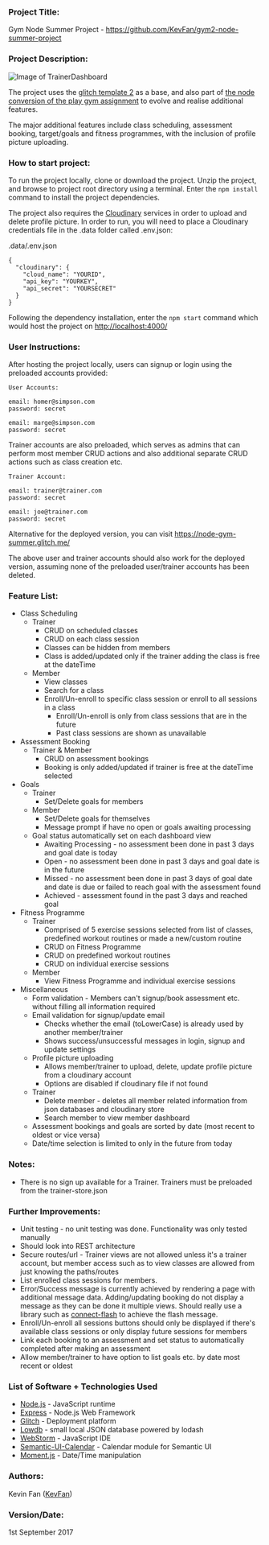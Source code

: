 ### Project Title:
Gym Node Summer Project - <https://github.com/KevFan/gym2-node-summer-project>

### Project Description:
![Image of TrainerDashboard](http://res.cloudinary.com/dv6skh7wa/image/upload/v1504085120/Node%20Gym/screenshots/trainerDashboard.png
)

The project uses the [glitch template 2](https://github.com/wit-ict-summer-school-2017/glitch-template-2) as a base, and also part of [the node conversion of the play gym assignment](https://github.com/KevFan/gymPlaySolution_Node) to evolve and realise additional features.

The major additional features include class scheduling, assessment booking, target/goals and fitness programmes, with the inclusion of profile picture uploading.

### How to start project:
To run the project locally, clone or download the project. Unzip the project, and browse to project root directory using a terminal. Enter the `npm install` command to install the project dependencies.

The project also requires the [Cloudinary](http://cloudinary.com/) services in order to upload and delete profile picture. In order to run, you will need to place a Cloudinary credentials file in the .data folder called .env.json:

.data/.env.json
~~~
{
  "cloudinary": {
    "cloud_name": "YOURID",
    "api_key": "YOURKEY",
    "api_secret": "YOURSECRET"
  }
}
~~~

Following the dependency installation, enter the `npm start` command which would host the project on <http://localhost:4000/>


### User Instructions:
After hosting the project locally, users can signup or login using the preloaded accounts provided: 
```
User Accounts:

email: homer@simpson.com
password: secret

email: marge@simpson.com
password: secret
```
Trainer accounts are also preloaded, which serves as admins that can perform most member CRUD actions and also additional separate CRUD actions such as class creation etc.  
```
Trainer Account:

email: trainer@trainer.com
password: secret

email: joe@trainer.com
password: secret

```
Alternative for the deployed version, you can visit <https://node-gym-summer.glitch.me/>

The above user and trainer accounts should also work for the deployed version, assuming none of the preloaded user/trainer accounts has been deleted.

### Feature List:
* Class Scheduling
  * Trainer
    * CRUD on scheduled classes
    * CRUD on each class session
    * Classes can be hidden from members
    * Class is added/updated only if the trainer adding the class is free at the dateTime
  * Member
    * View classes
    * Search for a class
    * Enroll/Un-enroll to specific class session or enroll to all sessions in a class
      * Enroll/Un-enroll is only from class sessions that are in the future
      * Past class sessions are shown as unavailable 
* Assessment Booking
  * Trainer & Member
    * CRUD on assessment bookings
    * Booking is only added/updated if trainer is free at the dateTime selected
* Goals
  * Trainer
    * Set/Delete goals for members
  * Member 
    * Set/Delete goals for themselves
    * Message prompt if have no open or goals awaiting processing
  * Goal status automatically set on each dashboard view 
    * Awaiting Processing - no assessment been done in past 3 days and goal date is today
    * Open - no assessment been done in past 3 days and goal date is in the future
    * Missed - no assessment been done in past 3 days of goal date and date is due or failed to reach goal with the assessment found
    * Achieved - assessment found in the past 3 days and reached goal
* Fitness Programme
  * Trainer
    * Comprised of 5 exercise sessions selected from list of classes, predefined workout routines or made a new/custom routine
    * CRUD on Fitness Programme
    * CRUD on predefined workout routines
    * CRUD on individual exercise sessions 
  * Member
    * View Fitness Programme and individual exercise sessions
* Miscellaneous
  * Form validation - Members can't signup/book assessment etc. without filling all information required 
  * Email validation for signup/update email 
    * Checks whether the email (toLowerCase) is already used by another member/trainer
    * Shows success/unsuccessful messages in login, signup and update settings
  * Profile picture uploading
    * Allows member/trainer to upload, delete, update profile picture from a cloudinary account
    * Options are disabled if cloudinary file if not found
  * Trainer
    * Delete member - deletes all member related information from json databases and cloudinary store
    * Search member to view member dashboard
  * Assessment bookings and goals are sorted by date (most recent to oldest or vice versa)
  * Date/time selection is limited to only in the future from today 

### Notes: 
* There is no sign up available for a Trainer. Trainers must be preloaded from the trainer-store.json 

### Further Improvements:
* Unit testing - no unit testing was done. Functionality was only tested manually
* Should look into REST architecture
* Secure routes/url - Trainer views are not allowed unless it's a trainer account, but member access such as to view classes are allowed from just knowing the paths/routes
* List enrolled class sessions for members.
* Error/Success message is currently achieved by rendering a page with additional message data. Adding/updating booking do not display a message as they can be done it multiple views. Should really use a library such as [connect-flash](https://github.com/jaredhanson/connect-flash) to achieve the flash message.
* Enroll/Un-enroll all sessions buttons should only be displayed if there's available class sessions or only display future sessions for members
* Link each booking to an assessment and set status to automatically completed after making an assessment
* Allow member/trainer to have option to list goals etc. by date most recent or oldest

### List of Software + Technologies Used
+ [Node.js](https://nodejs.org/en/) - JavaScript runtime
+ [Express](https://expressjs.com/) - Node.js Web Framework
+ [Glitch](https://glitch.com/) - Deployment platform
+ [Lowdb](https://github.com/typicode/lowdb) - small local JSON database powered by lodash
+ [WebStorm](https://www.jetbrains.com/webstorm/) - JavaScript IDE
+ [Semantic-UI-Calendar](https://github.com/mdehoog/Semantic-UI-Calendar) - Calendar module for Semantic UI
+ [Moment.js](https://momentjs.com/) - Date/Time manipulation 


### Authors:
Kevin Fan ([KevFan](https://github.com/KevFan))

### Version/Date:
1st September 2017